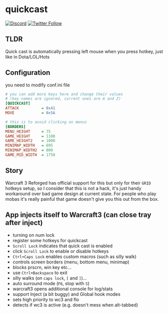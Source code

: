 # quickcast

[![Discord](https://img.shields.io/discord/611822838831251466?label=Discord&color=pink)](https://discord.gg/GdzjVvD)
[![Twitter Follow](https://img.shields.io/twitter/follow/Miezhiko.svg?style=social)](https://twitter.com/Miezhiko)

TLDR
----

Quick cast is automatically pressing left mouse when you press hotkey, just like in Dota/LOL/Hots


Configuration
-------------

you need to modify conf.ini file

```ini
# you can add more keys here and change their values
# (key names are ignored, current ones are A and Z)
[QUICKCAST]
ATTACK          = 0x41
MOVE            = 0x5A

# this is to avoid clicking on menus
[BORDERS]
MENU_HEIGHT     = 75
GAME_HEIGHT     = 1100
GAME_HEIGHT2    = 1000
MINIMAP_WIDTH   = 695
MINIMAP_WIDTH2  = 800
GAME_MID_WIDTH  = 1750
```

Story
-----

Warcraft 3 Reforged has official support for this but only for their `GRID` hotkeys setup, so I consider that this is not a hack, it's just handy workaround over bad game design at current state. For people who play mobas it's really painful that game doesn't give you this out from the box.

App injects itself to Warcraft3 (can close tray after inject)
-------------------------------------------------------------

 - turning on num lock
 - register some hotkeys for quickcast
 - `Scroll Lock` indicates that quick cast is enabled
 - click `Scroll Lock` to enable or disable hotkeys
 - `Ctrl+Caps Lock` enables custom macros (such as silly walk)
 - controls screen borders (menu, bottom menu, minimap)
 - blocks prscrn, win key etc...
 - use `Ctrl+Backspace` to exit
 - silly walks (on `caps lock`, `[` and `]`)...
 - auto surround mode (`F6`, stop with `S`)
 - warcraft3 opens additional console for log/stats
 - support Inject (a bit buggy) and Global hook modes
 - sets high priority to wc3 and flo
 - detects if wc3 is active (e.g. doesn't mess when alt-tabbed)
